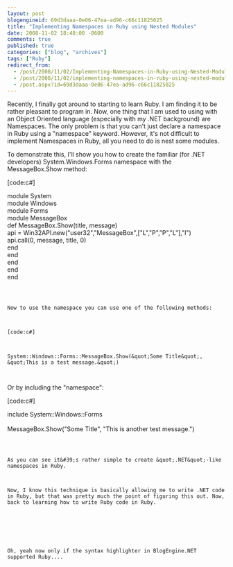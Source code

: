```yaml
---
layout: post
blogengineid: 69d3daaa-0e06-47ea-ad96-c66c11825025
title: "Implementing Namespaces in Ruby using Nested Modules"
date: 2008-11-02 18:48:00 -0600
comments: true
published: true
categories: ["blog", "archives"]
tags: ["Ruby"]
redirect_from: 
  - /post/2008/11/02/Implementing-Namespaces-in-Ruby-using-Nested-Modules
  - /post/2008/11/02/implementing-namespaces-in-ruby-using-nested-modules
  - /post.aspx?id=69d3daaa-0e06-47ea-ad96-c66c11825025
---
```

<!-- more -->


Recently, I finally got around to starting to learn Ruby. I am finding it to be rather pleasant to program in. Now, one thing that I am used to using with an Object Oriented language (especially with my .NET background) are Namespaces. The only problem is that you can&#39;t just declare a namespace in Ruby using a &quot;namespace&quot; keyword. However, it&#39;s not difficult to implement Namespaces in Ruby, all you need to do is nest some modules.



To demonstrate this, I&#39;ll show you how to create the familiar (for .NET developers) System.Windows.Forms namespace with the MessageBox.Show method:



[code:c#]



module System<br />
  module Windows<br />
    module Forms<br />
      module MessageBox<br />
        def MessageBox.Show(title, message)<br />
          api = Win32API.new(&quot;user32&quot;,&quot;MessageBox&quot;,[&quot;L&quot;,&quot;P&quot;,&quot;P&quot;,&quot;L&quot;],&quot;I&quot;)<br />
          api.call(0, message, title, 0)<br />
        end<br />
      end<br />
    end<br />
  end<br />
end 



```



Now to use the namespace you can use one of the following methods:



[code:c#]



System::Windows::Forms::MessageBox.Show(&quot;Some Title&quot;, &quot;This is a test message.&quot;) 



``` 



Or by including the &quot;namespace&quot;:



[code:c#]



include System::Windows::Forms<br />
<br />
MessageBox.Show(&quot;Some Title&quot;, &quot;This is another test message.&quot;)



```



As you can see it&#39;s rather simple to create &quot;.NET&quot;-like namespaces in Ruby.



Now, I know this technique is basically allowing me to write .NET code in Ruby, but that was pretty much the point of figuring this out. Now, back to learning how to write Ruby code in Ruby.



 



Oh, yeah now only if the syntax highlighter in BlogEngine.NET supported Ruby.... 

